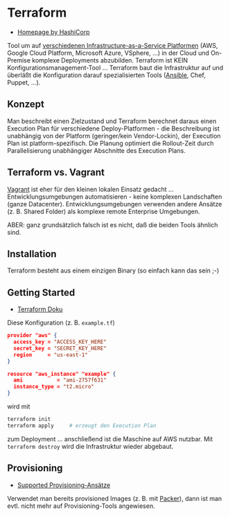 # Terraform

* [Homepage by HashiCorp](https://www.terraform.io/)

Tool um auf [verschiedenen Infrastructure-as-a-Service Platformen](https://www.terraform.io/docs/providers/index.html) (AWS, Google Cloud Platform, Microsoft Azure, VSphere, ...) in der Cloud und On-Premise komplexe Deployments abzubilden. Terraform ist KEIN Konfigurationsmanagement-Tool ... Terraform baut die Infrastruktur auf und überläßt die Konfiguration darauf spezialisierten Tools ([Ansible](ansible.md), Chef, Puppet, ...).

## Konzept

Man beschreibt einen Zielzustand und Terraform berechnet daraus einen Execution Plan für verschiedene Deploy-Platformen - die Beschreibung ist unabhängig von der Platform (geringer/kein Vendor-Lockin), der Execution Plan ist platform-spezifisch. Die Planung optimiert die Rollout-Zeit durch Parallelisierung unabhängiger Abschnitte des Execution Plans.

## Terraform vs. Vagrant

[Vagrant](vagrant.md) ist eher für den kleinen lokalen Einsatz gedacht ... Entwicklungsumgebungen automatisieren - keine komplexen Landschaften (ganze Datacenter). Entwicklungsumgebungen verwenden andere Ansätze (z. B. Shared Folder) als komplexe remote Enterprise Umgebungen.

ABER: ganz grundsätzlich falsch ist es nicht, daß die beiden Tools ähnlich sind.

## Installation

Terraform besteht aus einem einzigen Binary (so einfach kann das sein ;-)

## Getting Started

* [Terraform Doku](https://www.terraform.io/intro/getting-started/build.html)

Diese Konfiguration (z. B. `example.tf`)

```json
provider "aws" {
  access_key = "ACCESS_KEY_HERE"
  secret_key = "SECRET_KEY_HERE"
  region     = "us-east-1"
}

resource "aws_instance" "example" {
  ami           = "ami-2757f631"
  instance_type = "t2.micro"
}
```

wird mit

```bash
terraform init
terraform apply     # erzeugt den Execution Plan
```

zum Deployment ... anschließend ist die Maschine auf AWS nutzbar. Mit `terraform destroy` wird die Infrastruktur wieder abgebaut.

## Provisioning

* [Supported Provisioning-Ansätze](https://www.terraform.io/docs/provisioners/index.html)

Verwendet man bereits provisioned Images (z. B. mit [Packer](packer.md)), dann ist man evtl. nicht mehr auf Provisioning-Tools angewiesen.
